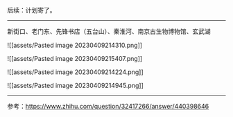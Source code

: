 后续：计划寄了。

---

新街口、老门东、先锋书店（五台山）、秦淮河、南京古生物博物馆、玄武湖


![[assets/Pasted image 20230409214310.png]]


![[assets/Pasted image 20230409215407.png]]


![[assets/Pasted image 20230409214224.png]]


![[assets/Pasted image 20230409214945.png]]

---

参考：https://www.zhihu.com/question/32417266/answer/440398646